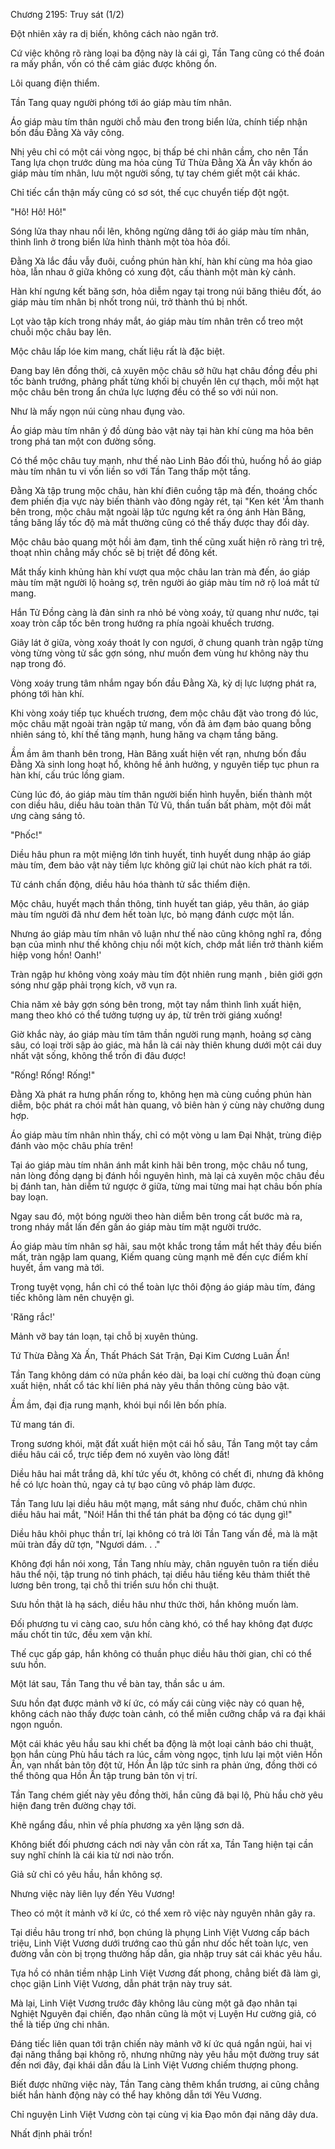 




Chương 2195: Truy sát (1/2)


Đột nhiên xảy ra dị biến, không cách nào ngăn trở.

Cứ việc không rõ ràng loại ba động này là cái gì, Tần Tang cũng có thể đoán ra mấy phần, vốn có thể cảm giác được không ổn.

Lôi quang điện thiểm.

Tần Tang quay người phóng tới áo giáp màu tím nhân.

Áo giáp màu tím thân người chỗ màu đen trong biển lửa, chính tiếp nhận bốn đầu Đằng Xà vây công.

Nhị yêu chỉ có một cái vòng ngọc, bị thấp bé chi nhân cầm, cho nên Tần Tang lựa chọn trước dùng ma hỏa cùng Tứ Thừa Đằng Xà Ấn vây khốn áo giáp màu tím nhân, lưu một người sống, tự tay chém giết một cái khác.

Chỉ tiếc cẩn thận mấy cũng có sơ sót, thế cục chuyển tiếp đột ngột.

"Hô! Hô! Hô!"

Sóng lửa thay nhau nổi lên, không ngừng dâng tới áo giáp màu tím nhân, thình lình ở trong biển lửa hình thành một tòa hỏa đồi.

Đằng Xà lắc đầu vẫy đuôi, cuồng phún hàn khí, hàn khí cùng ma hỏa giao hòa, lẫn nhau ở giữa không có xung đột, cấu thành một màn kỳ cảnh.

Hàn khí ngưng kết băng sơn, hỏa diễm ngay tại trong núi băng thiêu đốt, áo giáp màu tím nhân bị nhốt trong núi, trở thành thú bị nhốt.

Lọt vào tập kích trong nháy mắt, áo giáp màu tím nhân trên cổ treo một chuỗi mộc châu bay lên.

Mộc châu lấp lóe kim mang, chất liệu rất là đặc biệt.

Đang bay lên đồng thời, cả xuyên mộc châu sở hữu hạt châu đồng đều phi tốc bành trướng, phảng phất từng khối bị chuyền lên cự thạch, mỗi một hạt mộc châu bên trong ẩn chứa lực lượng đều có thể so với núi non.

Như là mấy ngọn núi cùng nhau đụng vào.

Áo giáp màu tím nhân ý đồ dùng bảo vật này tại hàn khí cùng ma hỏa bên trong phá tan một con đường sống.

Có thể mộc châu tuy mạnh, như thế nào Linh Bảo đối thủ, huống hồ áo giáp màu tím nhân tu vi vốn liền so với Tần Tang thấp một tầng.

Đằng Xà tập trung mộc châu, hàn khí điên cuồng tập mà đến, thoáng chốc đem phiến địa vực này biến thành vào đông ngày rét, tại "Ken két 'Âm thanh bên trong, mộc châu mặt ngoài lập tức ngưng kết ra óng ánh Hàn Băng, tầng băng lấy tốc độ mà mắt thường cũng có thể thấy được thay đổi dày.

Mộc châu bảo quang một hồi ảm đạm, tình thế cũng xuất hiện rõ ràng trì trệ, thoạt nhìn chẳng mấy chốc sẽ bị triệt để đông kết.

Mắt thấy kinh khủng hàn khí vượt qua mộc châu lan tràn mà đến, áo giáp màu tím mặt người lộ hoảng sợ, trên người áo giáp màu tím nở rộ loá mắt tử mang.

Hắn Tử Đồng càng là đản sinh ra nhỏ bé vòng xoáy, tử quang như nước, tại xoay tròn cấp tốc bên trong hướng ra phía ngoài khuếch trương.

Giây lát ở giữa, vòng xoáy thoát ly con ngươi, ở chung quanh tràn ngập từng vòng từng vòng tử sắc gợn sóng, như muốn đem vùng hư không này thu nạp trong đó.

Vòng xoáy trung tâm nhắm ngay bốn đầu Đằng Xà, kỳ dị lực lượng phát ra, phóng tới hàn khí.

Khi vòng xoáy tiếp tục khuếch trương, đem mộc châu đặt vào trong đó lúc, mộc châu mặt ngoài tràn ngập tử mang, vốn đã ảm đạm bảo quang bỗng nhiên sáng tỏ, khí thế tăng mạnh, hung hăng va chạm tầng băng.

Ầm ầm âm thanh bên trong, Hàn Băng xuất hiện vết rạn, nhưng bốn đầu Đằng Xà sinh long hoạt hổ, không hề ảnh hưởng, y nguyên tiếp tục phun ra hàn khí, cấu trúc lồng giam.

Cùng lúc đó, áo giáp màu tím thân người biến hình huyễn, biến thành một con diều hâu, diều hâu toàn thân Tử Vũ, thần tuấn bất phàm, một đôi mắt ưng càng sáng tỏ.

"Phốc!"

Diều hâu phun ra một miệng lớn tinh huyết, tinh huyết dung nhập áo giáp màu tím, đem bảo vật này tiềm lực không giữ lại chút nào kích phát ra tới.

Tử cánh chấn động, diều hâu hóa thành tử sắc thiểm điện.

Mộc châu, huyết mạch thần thông, tinh huyết tan giáp, yêu thân, áo giáp màu tím người đã như đem hết toàn lực, bỏ mạng đánh cược một lần.

Nhưng áo giáp màu tím nhân vô luận như thế nào cũng không nghĩ ra, đồng bạn của mình như thế không chịu nổi một kích, chớp mắt liền trở thành kiếm hiệp vong hồn! Oanh!'

Tràn ngập hư không vòng xoáy màu tím đột nhiên rung mạnh , biên giới gợn sóng như gặp phải trọng kích, vỡ vụn ra.

Chia năm xẻ bảy gợn sóng bên trong, một tay nắm thình lình xuất hiện, mang theo khó có thể tưởng tượng uy áp, từ trên trời giáng xuống!

Giờ khắc này, áo giáp màu tím tâm thần người rung mạnh, hoảng sợ càng sâu, có loại trời sập ảo giác, mà hắn là cái này thiên khung dưới một cái duy nhất vật sống, không thể trốn đi đâu được!

"Rống! Rống! Rống!"

Đằng Xà phát ra hưng phấn rống to, không hẹn mà cùng cuồng phún hàn diễm, bộc phát ra chói mắt hàn quang, vô biên hàn ý cùng này chưởng dung hợp.

Áo giáp màu tím nhân nhìn thấy, chỉ có một vòng u lam Đại Nhật, trùng điệp đánh vào mộc châu phía trên!

Tại áo giáp màu tím nhân ánh mắt kinh hãi bên trong, mộc châu nổ tung, nản lòng đồng dạng bị đánh hồi nguyên hình, mà lại cả xuyên mộc châu đều bị đánh tan, hàn diễm tứ ngược ở giữa, từng mai từng mai hạt châu bốn phía bay loạn.

Ngay sau đó, một bóng người theo hàn diễm bên trong cất bước mà ra, trong nháy mắt lấn đến gần áo giáp màu tím mặt người trước.

Áo giáp màu tím nhân sợ hãi, sau một khắc trong tầm mắt hết thảy đều biến mất, tràn ngập lam quang, Kiếm quang cùng mạnh mẽ đến cực điểm khí huyết, ầm vang mà tới.

Trong tuyệt vọng, hắn chỉ có thể toàn lực thôi động áo giáp màu tím, đáng tiếc không làm nên chuyện gì.

'Răng rắc!'

Mảnh vỡ bay tán loạn, tại chỗ bị xuyên thủng.

Tứ Thừa Đằng Xà Ấn, Thất Phách Sát Trận, Đại Kim Cương Luân Ấn!

Tần Tang không dám có nửa phần kéo dài, ba loại chí cường thủ đoạn cùng xuất hiện, nhất cổ tác khí liên phá này yêu thần thông cùng bảo vật.

Ầm ầm, đại địa rung mạnh, khói bụi nổi lên bốn phía.

Tử mang tán đi.

Trong sương khói, mặt đất xuất hiện một cái hố sâu, Tần Tang một tay cầm diều hâu cái cổ, trực tiếp đem nó xuyên vào lòng đất!

Diều hâu hai mắt trắng dã, khí tức yếu ớt, không có chết đi, nhưng đã không hề có lực hoàn thủ, ngay cả tự bạo cũng vô pháp làm được.

Tần Tang lưu lại diều hâu một mạng, mắt sáng như đuốc, chăm chú nhìn diều hâu hai mắt, "Nói! Hắn thi thể tán phát ba động có tác dụng gì!"

Diều hâu khôi phục thần trí, lại không có trả lời Tần Tang vấn đề, mà là mặt mũi tràn đầy dữ tợn, "Ngươi dám. . ."

Không đợi hắn nói xong, Tần Tang nhíu mày, chân nguyên tuôn ra tiến diều hâu thể nội, tập trung nó tinh phách, tại diều hâu tiếng kêu thảm thiết thê lương bên trong, tại chỗ thi triển sưu hồn chi thuật.

Sưu hồn thật là hạ sách, diều hâu như thức thời, hắn không muốn làm.

Đối phương tu vi càng cao, sưu hồn càng khó, có thể hay không đạt được mấu chốt tin tức, đều xem vận khí.

Thế cục gấp gáp, hắn không có thuần phục diều hâu thời gian, chỉ có thể sưu hồn.

Một lát sau, Tần Tang thu về bàn tay, thần sắc u ám.

Sưu hồn đạt được mảnh vỡ kí ức, có mấy cái cùng việc này có quan hệ, không cách nào thấy được toàn cảnh, có thể miễn cưỡng chắp vá ra đại khái ngọn nguồn.

Một cái khác yêu hầu sau khi chết ba động là một loại cảnh báo chi thuật, bọn hắn cùng Phù hầu tách ra lúc, cầm vòng ngọc, tịnh lưu lại một viên Hồn Ấn, vạn nhất bản tôn đột tử, Hồn Ấn lập tức sinh ra phản ứng, đồng thời có thể thông qua Hồn Ấn tập trung bản tôn vị trí.

Tần Tang chém giết này yêu đồng thời, hắn cũng đã bại lộ, Phù hầu chờ yêu hiện đang trên đường chạy tới.

Khẽ ngẩng đầu, nhìn về phía phương xa yên lặng sơn dã.

Không biết đối phương cách nơi này vẫn còn rất xa, Tần Tang hiện tại cần suy nghĩ chính là cái kia từ nơi nào trốn.

Giả sử chỉ có yêu hầu, hắn không sợ.

Nhưng việc này liên lụy đến Yêu Vương!

Theo có một ít mảnh vỡ kí ức, có thể xem rõ việc này nguyên nhân gây ra.

Tại diều hâu trong trí nhớ, bọn chúng là phụng Linh Việt Vương cấp bách triệu, Linh Việt Vương dưới trướng cao thủ gần như dốc hết toàn lực, ven đường vẫn còn bị trọng thưởng hấp dẫn, gia nhập truy sát cái khác yêu hầu.

Tựa hồ có nhân tiềm nhập Linh Việt Vương đất phong, chẳng biết đã làm gì, chọc giận Linh Việt Vương, dẫn phát trận này truy sát.

Mà lại, Linh Việt Vương trước đây không lâu cùng một gã đạo nhân tại Nghiệt Nguyên đại chiến, đạo nhân cũng là một vị Luyện Hư cường giả, có thể là tiếp ứng chi nhân.

Đáng tiếc liên quan tới trận chiến này mảnh vỡ kí ức quá ngắn ngủi, hai vị đại năng thắng bại không rõ, nhưng những này yêu hầu một đường truy sát đến nơi đây, đại khái dẫn đầu là Linh Việt Vương chiếm thượng phong.

Biết được những việc này, Tần Tang càng thêm khẩn trương, ai cũng chẳng biết hắn hành động này có thể hay không dẫn tới Yêu Vương.

Chỉ nguyện Linh Việt Vương còn tại cùng vị kia Đạo môn đại năng dây dưa.

Nhất định phải trốn!





